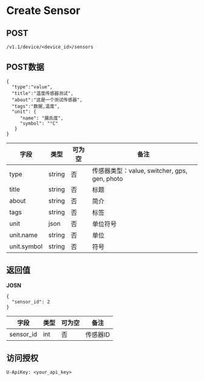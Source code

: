 # Create Sensor

## POST

    /v1.1/device/<device_id>/sensors
## POST数据

    {
      "type":"value",
      "title":"温度传感器测试",
      "about":"这是一个测试传感器",
      "tags":"数据,温度",
      "unit": {
         "name": "摄氏度",
         "symbol": "°C"
       }
    }

| 字段 | 类型 | 可为空 | 备注 |
| -- | -- | -- | -- |
| type | string | 否 | 传感器类型：value, switcher, gps, gen, photo |
| title | string | 否 | 标题 |
| about | string | 否 | 简介 |
| tags | string | 否 | 标签 |
| unit | json | 否 | 单位符号 |
| unit.name | string | 否 | 单位 |
| unit.symbol | string | 否 | 符号 |

## 返回值

**JOSN**

    {
      "sensor_id": 2
    }

| 字段 | 类型 | 可为空 | 备注 |
| -- | -- | -- | -- |
| sensor_id | int | 否 | 传感器ID |

## 访问授权

    U-ApiKey: <your_api_key>
